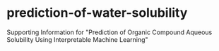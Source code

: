 # prediction-of-water-solubility
Supporting Information for "Prediction of Organic Compound Aqueous Solubility Using Interpretable Machine Learning" 
